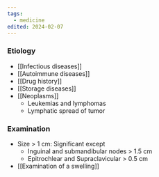 ```yaml
---
tags:
  - medicine
edited: 2024-02-07
---
```

### Etiology
- [[Infectious diseases]] 
- [[Autoimmune diseases]]
- [[Drug history]] 
- [[Storage diseases]] 
- [[Neoplasms]] 
	- Leukemias and lymphomas
	- Lymphatic spread of tumor 

### Examination
- Size > 1 cm: Significant except
	- Inguinal and submandibular nodes > 1.5 cm
	- Epitrochlear and Supraclavicular > 0.5 cm 
- [[Examination of a swelling]] 